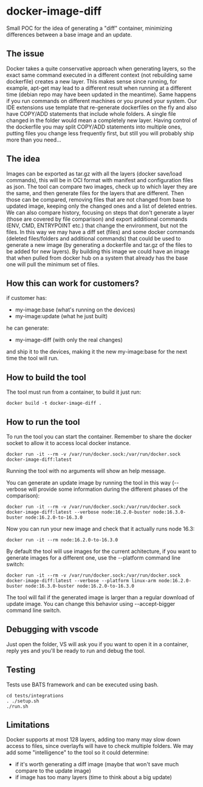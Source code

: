 # docker-image-diff

Small POC for the idea of generating a "diff" container, minimizing differences between a base image and an update.

## The issue

Docker takes a quite conservative approach when generating layers, so the exact same command executed in a different context (not rebuilding same dockerfile) creates a new layer.
This makes sense since running, for example, apt-get may lead to a different result when running at a different time (debian repo may have been updated in the meantime).
Same happens if you run commands on different machines or you pruned your system.
Our IDE extensions use template that re-generate dockerfiles on the fly and also have COPY/ADD statements that include whole folders. A single file changed in the folder would mean a completely new layer.
Having control of the dockerfile you may split COPY/ADD statements into multiple ones, putting files you change less frequently first, but still you will probably ship more than you need...

## The idea

Images can be exported as tar.gz with all the layers (docker save/load commands), this will be in OCI format with manifest and configuration files as json.
The tool can compare two images, check up to which layer they are the same, and then generate files for the layers that are different.
Then those can be compared, removing files that are not changed from base to updated image, keeping only the changed ones and a list of deleted entries.
We can also compare history, focusing on steps that don't generate a layer (those are covered by file comparison) and export additional commands (ENV, CMD, ENTRYPOINT etc.) that change the environment, but not the files.
In this way we may have a diff set (files) and some docker commands (deleted files/folders and additional commands) that could be used to generate a new image (by generating a dockerfile and tar.gz of the files to be added for new layers).
By building this image we could have an image that when pulled from docker hub on a system that already has the base one will pull the minimum set of files.

## How this can work for customers?

if customer has:

- my-image:base (what's running on the devices)
- my-image:update (what he just built)

he can generate:

- my-image-diff (with only the real changes)

and ship it to the devices, making it the new my-image:base for the next time the tool will run.

## How to build the tool

The tool must run from a container, to build it just run:

```
docker build -t docker-image-diff .
```

## How to run the tool

To run the tool you can start the container. Remember to share the docker socket to allow it to access local docker instance.

```
docker run -it --rm -v /var/run/docker.sock:/var/run/docker.sock docker-image-diff:latest
```

Running the tool with no arguments will show an help message.

You can generate an update image by running the tool in this way (--verbose will provide some information during the different phases of the comparison):

```
docker run -it --rm -v /var/run/docker.sock:/var/run/docker.sock docker-image-diff:latest --verbose node:16.2.0-buster node:16.3.0-buster node:16.2.0-to-16.3.0
```

Now you can run your new image and check that it actually runs node 16.3:

```
docker run -it --rm node:16.2.0-to-16.3.0
```

By default the tool will use images for the current achitecture, if you want to generate images for a different one, use the --platform command line switch:

```
docker run -it --rm -v /var/run/docker.sock:/var/run/docker.sock docker-image-diff:latest --verbose --platform linux-arm node:16.2.0-buster node:16.3.0-buster node:16.2.0-to-16.3.0
```

The tool will fail if the generated image is larger than a regular download of update image. You can change this behavior using --accept-bigger command line switch.

## Debugging with vscode

Just open the folder, VS will ask you if you want to open it in a container, reply yes and you'll be ready to run and debug the tool.

## Testing

Tests use BATS framework and can be executed using bash.

```
cd tests/integrations
. ./setup.sh
./run.sh
```

## Limitations

Docker supports at most 128 layers, adding too many may slow down access to files, since overlayfs will have to check multiple folders.
We may add some "intelligence" to the tool so it could determine:
- if it's worth generating a diff image (maybe that won't save much compare to the update image)
- if image has too many layers (time to think about a big update)

